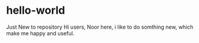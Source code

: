 # hello-world
Just New to repository
Hi users,
Noor here, i like to do somthing new, which make me happy and useful.
